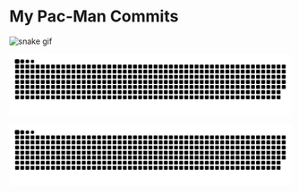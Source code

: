 # My Pac-Man Commits

![snake gif](https://github.com/NyKRiX/NyKRiX/blob/main/dist/snake.svg)


![GitHub Snake Light](https://raw.githubusercontent.com/NyKRiX/NyKRiX/output/github-contribution-grid-snake.svg#gh-light-mode-only)


![GitHub Snake Dark](https://raw.githubusercontent.com/NyKRiX/NyKRiX/output/github-contribution-grid-snake-dark.svg#gh-dark-mode-only)
